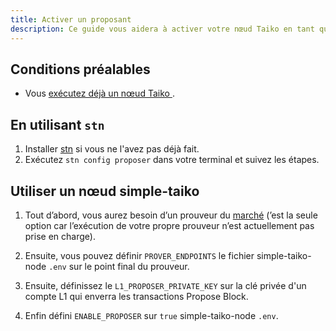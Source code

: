```yaml
---
title: Activer un proposant
description: Ce guide vous aidera à activer votre nœud Taiko en tant que proposant.
---
```


## Conditions préalables

- Vous [exécutez déjà un nœud Taiko ](/fr/guides/run-a-taiko-node).

## En utilisant `stn`

1. Installer [stn](https://github.com/d1onys1us/stn) si vous ne l'avez pas déjà fait.
2. Exécutez `stn config proposer` dans votre terminal et suivez les étapes.

## Utiliser un nœud simple-taiko

1. Tout d’abord, vous aurez besoin d’un prouveur du [marché](/resources/prover-marketplace) (’est la seule option car l’exécution de votre propre prouveur n’est actuellement pas prise en charge).

2. Ensuite, vous pouvez définir `PROVER_ENDPOINTS` le fichier simple-taiko-node `.env` sur le point final du prouveur.

3. Ensuite, définissez le `L1_PROPOSER_PRIVATE_KEY` sur la clé privée d'un compte L1 qui enverra les transactions Propose Block.

4. Enfin défini `ENABLE_PROPOSER` sur `true` simple-taiko-node `.env`.

